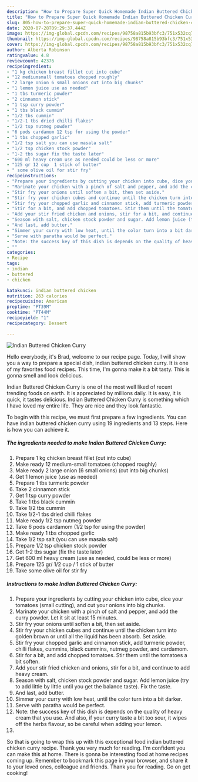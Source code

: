```yaml
---
description: "How to Prepare Super Quick Homemade Indian Buttered Chicken Curry"
title: "How to Prepare Super Quick Homemade Indian Buttered Chicken Curry"
slug: 805-how-to-prepare-super-quick-homemade-indian-buttered-chicken-curry
date: 2020-07-28T09:29:37.444Z
image: https://img-global.cpcdn.com/recipes/98758a815b93bfc3/751x532cq70/indian-buttered-chicken-curry-recipe-main-photo.jpg
thumbnail: https://img-global.cpcdn.com/recipes/98758a815b93bfc3/751x532cq70/indian-buttered-chicken-curry-recipe-main-photo.jpg
cover: https://img-global.cpcdn.com/recipes/98758a815b93bfc3/751x532cq70/indian-buttered-chicken-curry-recipe-main-photo.jpg
author: Alberta Robinson
ratingvalue: 4.8
reviewcount: 42376
recipeingredient:
- "1 kg chicken breast fillet cut into cube"
- "12 mediumsmall tomatoes chopped roughly"
- "2 large onion 6 small onions cut into big chunks"
- "1 lemon juice use as needed"
- "1 tbs turmeric powder"
- "2 cinnamon stick"
- "1 tsp curry powder"
- "1 tbs black cummin"
- "1/2 tbs cummin"
- "1/2-1 tbs dried chilli flakes"
- "1/2 tsp nutmeg powder"
- "6 pods cardamom 12 tsp for using the powder"
- "1 tbs chopped garlic"
- "1/2 tsp salt you can use masala salt"
- "1/2 tsp chicken stock powder"
- "1-2 tbs sugar fix the taste later"
- "600 ml heavy cream use as needed could be less or more"
- "125 gr 12 cup  1 stick of butter"
- " some olive oil for stir fry"
recipeinstructions:
- "Prepare your ingredients by cutting your chicken into cube, dice your tomatoes (small cutting), and cut your onions into big chunks."
- "Marinate your chicken with a pinch of salt and pepper, and add the curry powder. Let it sit at least 15 minutes."
- "Stir fry your onions until soften a bit, then set aside."
- "Stir fry your chicken cubes and continue until the chicken turn into golden brown or until all the liquid has been absorb. Set aside."
- "Stir fry your chopped garlic and cinnamon stick, add turmeric powder, chilli flakes, cummins, black cummins, nutmeg powder, and cardamom."
- "Stir for a bit, and add chopped tomatoes. Stir them until the tomatoes a bit soften."
- "Add your stir fried chicken and onions, stir for a bit, and continue to add heavy cream."
- "Season with salt, chicken stock powder and sugar. Add lemon juice (try to add little by little until you get the balance taste). Fix the taste."
- "And last, add butter."
- "Simmer your curry with low heat, until the color turn into a bit darker."
- "Serve with paratha would be perfect."
- "Note: the success key of this dish is depends on the quality of heavy cream that you use. And also, if your curry taste a bit too sour, it wipes off the herbs flavour, so be careful when adding your lemon."
- ""
categories:
- Recipe
tags:
- indian
- buttered
- chicken

katakunci: indian buttered chicken 
nutrition: 263 calories
recipecuisine: American
preptime: "PT39M"
cooktime: "PT44M"
recipeyield: "1"
recipecategory: Dessert

---
```



![Indian Buttered Chicken Curry](https://img-global.cpcdn.com/recipes/98758a815b93bfc3/751x532cq70/indian-buttered-chicken-curry-recipe-main-photo.jpg)

Hello everybody, it's Brad, welcome to our recipe page. Today, I will show you a way to prepare a special dish, indian buttered chicken curry. It is one of my favorites food recipes. This time, I'm gonna make it a bit tasty. This is gonna smell and look delicious.

Indian Buttered Chicken Curry is one of the most well liked of recent trending foods on earth. It is appreciated by millions daily. It is easy, it is quick, it tastes delicious. Indian Buttered Chicken Curry is something which I have loved my entire life. They are nice and they look fantastic.




To begin with this recipe, we must first prepare a few ingredients. You can have indian buttered chicken curry using 19 ingredients and 13 steps. Here is how you can achieve it.

<!--inarticleads1-->

##### The ingredients needed to make Indian Buttered Chicken Curry:

1. Prepare 1 kg chicken breast fillet (cut into cube)
1. Make ready 12 medium-small tomatoes (chopped roughly)
1. Make ready 2 large onion (6 small onions) (cut into big chunks)
1. Get 1 lemon juice (use as needed)
1. Prepare 1 tbs turmeric powder
1. Take 2 cinnamon stick
1. Get 1 tsp curry powder
1. Take 1 tbs black cummin
1. Take 1/2 tbs cummin
1. Take 1/2-1 tbs dried chilli flakes
1. Make ready 1/2 tsp nutmeg powder
1. Take 6 pods cardamom (1/2 tsp for using the powder)
1. Make ready 1 tbs chopped garlic
1. Take 1/2 tsp salt (you can use masala salt)
1. Prepare 1/2 tsp chicken stock powder
1. Get 1-2 tbs sugar (fix the taste later)
1. Get 600 ml heavy cream (use as needed, could be less or more)
1. Prepare 125 gr/ 1/2 cup / 1 stick of butter
1. Take  some olive oil for stir fry




<!--inarticleads2-->

##### Instructions to make Indian Buttered Chicken Curry:

1. Prepare your ingredients by cutting your chicken into cube, dice your tomatoes (small cutting), and cut your onions into big chunks.
1. Marinate your chicken with a pinch of salt and pepper, and add the curry powder. Let it sit at least 15 minutes.
1. Stir fry your onions until soften a bit, then set aside.
1. Stir fry your chicken cubes and continue until the chicken turn into golden brown or until all the liquid has been absorb. Set aside.
1. Stir fry your chopped garlic and cinnamon stick, add turmeric powder, chilli flakes, cummins, black cummins, nutmeg powder, and cardamom.
1. Stir for a bit, and add chopped tomatoes. Stir them until the tomatoes a bit soften.
1. Add your stir fried chicken and onions, stir for a bit, and continue to add heavy cream.
1. Season with salt, chicken stock powder and sugar. Add lemon juice (try to add little by little until you get the balance taste). Fix the taste.
1. And last, add butter.
1. Simmer your curry with low heat, until the color turn into a bit darker.
1. Serve with paratha would be perfect.
1. Note: the success key of this dish is depends on the quality of heavy cream that you use. And also, if your curry taste a bit too sour, it wipes off the herbs flavour, so be careful when adding your lemon.
1. 




So that is going to wrap this up with this exceptional food indian buttered chicken curry recipe. Thank you very much for reading. I'm confident you can make this at home. There is gonna be interesting food at home recipes coming up. Remember to bookmark this page in your browser, and share it to your loved ones, colleague and friends. Thank you for reading. Go on get cooking!
